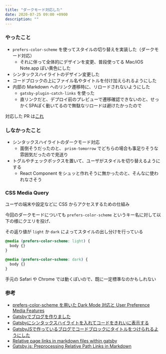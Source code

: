 ```yaml
---
title: "ダークモード対応した"
date: 2020-07-25 09:00 +0900
description: ""
---
```


### やったこと

- `prefers-color-scheme` を使ってスタイルの切り替えを実装した（ダークモード対応）
  - それに伴って全体的にデザインを変更、普段使ってる Mac/iOS Note.app ぽい黄色にした
- シンタックスハイライトのデザイン変更した
- コードブロックの上にファイル名やタイトルを付け加えられるようにした
- 内部の Markdown へのリンク遷移時に、リロードされないようにした
  - `gatsby-plugin-catch-links` を使った
  - 直リンクだと、デプロイ前のプレビューで遷移確認できないのと、せっかくSPAぽく動いてるので無駄なリロードは避けたかったので

対応した PR は[これ](https://github.com/jarinosuke/blog.jarinosuke.com/pull/9)

### しなかったこと

- シンタックスハイライトのダークモード対応
  - 面倒そうだったのと、 `prism-tomorrow` でどちらの場合も事足りそうな雰囲気だったので見送り
- トグルやチェックボックスを置いて、ユーザがスタイルを切り替えるようにする
  - React Component をシュッと作れそうに無かったのと、そんなに使われなさそう

### CSS Media Query

ユーザの端末や設定などに CSS からアクセスするための仕組み

今回のダークモードについても `prefers-color-scheme` というキー名に対して以下の様にクエリを投げ、

その返り値が `light` か `dark` によってスタイルの出し分けを行っている

```css:title=layout.css
@media (prefers-color-scheme: light) {
  body {} 
}

@media (prefers-color-scheme: dark) {
  body {} 
}
```

手元の Safari や Chrome では動くぽいので、既に一定標準なのかもしれない

### 参考

- [prefers-color-scheme を用いた Dark Mode 対応と User Preference Media Features](https://blog.jxck.io/entries/2018-11-10/dark-mode-via-prefers-color-scheme.html)
- [Gatsbyでブログを作りました](https://blog.ebiken.dev/blog/my-new-blog/)
- [Gatsbyにシンタックスハイライトを入れてコードをきれいに表示する](https://littlebylittle.work/2020/01/gatsby-syntax-highlighting/)
- [GatsbyJSで作っているブログでコードブロックにタイトルをつけられるようにした](https://kikunantoka.com/2019/12/11--install-code-title/)
- [Relative page links in markdown files within gatsby](https://medium.com/@sgpropguide/relative-page-links-in-markdown-files-within-gatsby-1f56ce69d06c)
- [Gatsby.js: Preprocessing Relative Path Links in Markdown](https://stackoverflow.com/questions/50300574/gatsby-js-preprocessing-relative-path-links-in-markdown)